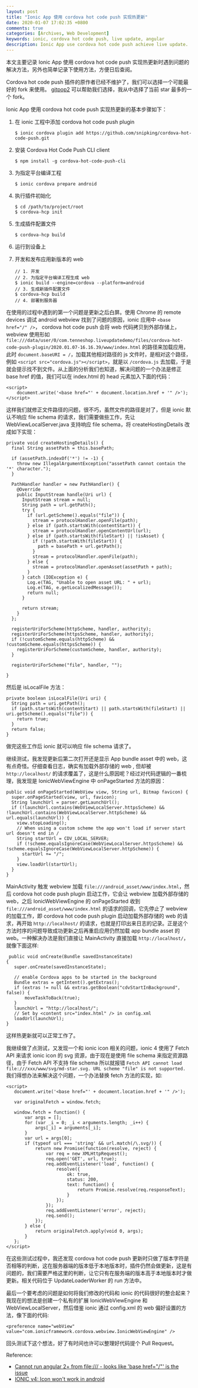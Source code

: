```yaml
---
layout: post
title: "Ionic App 使用 cordova hot code push 实现热更新"
date: 2020-01-07 17:02:35 +0800
comments: true
categories: [Archives, Web Development]
keywords: ionic, cordova hot code push, live update, angular
description: Ionic App use cordova hot code push achieve live update.
---
```


本文主要记录 Ionic App 使用 cordova hot code push 实现热更新时遇到问题的解决方法，另外也简单记录下使用方法，方便日后查阅。

Cordova hot code push 插件的原作者已经不维护了，我们可以选择一个可能最好的 fork 来使用。 [gitpop2](http://gitpop2.herokuapp.com/) 可以帮助我们选择，我从中选择了当前 star 最多的一个 fork。

Ionic App 使用 cordova hot code push 实现热更新的基本步骤如下：

1. 在 ionic 工程中添加 cordova hot code push plugin
	
	```
	$ ionic cordova plugin add https://github.com/snipking/cordova-hot-code-push.git
	```
	
2. 安装 Cordova Hot Code Push CLI client
	
	```
	$ npm install -g cordova-hot-code-push-cli
	```

3. 为指定平台编译工程
	
	```
	$ ionic cordova prepare android
	```
	
4. 执行插件初始化

	```
	$ cd /path/to/project/root
	$ cordova-hcp init
	```
5. 生成插件配置文件
	
	```
	$ cordova-hcp build
	```
	
6. 运行到设备上
	
7. 开发和发布应用新版本的 web
	
	```
	// 1. 开发
	// 2. 为指定平台编译工程生成 web 
	$ ionic build --engine=cordova --platform=android
	// 3. 生成新插件配置文件
	$ cordova-hcp build
	// 4. 部署到服务器
	```


在使用的过程中遇到的第一个问题是更新之后白屏。使用 Chrome 的 remote devices 调试 android webview 找到了问题的原因，ionic 应用中 `<base href="/" />`， cordova hot code push 会将 web 代码拷贝到外部存储上，webview 使用形如 `file:///data/user/0/com.tenneshop.liveupdatedemo/files/cordova-hot-code-push-plugin/2020.01.07-16.16.39/www/index.html` 的路径来加载应用，此时 `document.baseURI = /`，加载其他相对路径的 js 文件时，是相对这个路径，例如 `<script src="cordova.js"></script>`，就是以 `/cordova.js` 去加载，于是就会提示找不到文件。从上面的分析我们也知道，解决问题的一个办法是修正 base href 的值，我们可以在 index.html 的 head 元素加入下面的代码：

```
<script>
    document.write('<base href="' + document.location.href + '" />');
</script>

```

这样我们就修正文件路径的问题，很不巧，虽然文件的路径是对了，但是 ionic 默认不响应 file schema 的请求，我们需要做些工作，先让 WebViewLocalServer.java 支持响应 file schema，将 createHostingDetails 改成如下实现：

```
private void createHostingDetails() {
  final String assetPath = this.basePath;

  if (assetPath.indexOf('*') != -1) {
    throw new IllegalArgumentException("assetPath cannot contain the '*' character.");
  }

  PathHandler handler = new PathHandler() {
    @Override
    public InputStream handle(Uri url) {
      InputStream stream = null;
      String path = url.getPath();
      try {
        if (url.getScheme().equals("file")) {
          stream = protocolHandler.openFile(path);
        } else if (path.startsWith(contentStart)) {
          stream = protocolHandler.openContentUrl(url);
        } else if (path.startsWith(fileStart) || !isAsset) {
          if (!path.startsWith(fileStart)) {
            path = basePath + url.getPath();
          }
          stream = protocolHandler.openFile(path);
        } else {
          stream = protocolHandler.openAsset(assetPath + path);
        }
      } catch (IOException e) {
        Log.e(TAG, "Unable to open asset URL: " + url);
        Log.e(TAG, e.getLocalizedMessage());
        return null;
      }

      return stream;
    }
  };

  registerUriForScheme(httpScheme, handler, authority);
  registerUriForScheme(httpsScheme, handler, authority);
  if (!customScheme.equals(httpScheme) && !customScheme.equals(httpsScheme)) {
    registerUriForScheme(customScheme, handler, authority);
  }

  registerUriForScheme("file", handler, "");

}

```

然后是 isLocalFile 方法：

```
private boolean isLocalFile(Uri uri) {
  String path = uri.getPath();
  if (path.startsWith(contentStart) || path.startsWith(fileStart) || uri.getScheme().equals("file")) {
    return true;
  }
  return false;
}
```

做完这些工作后 ionic 就可以响应 file schema 请求了。

继续测试，我发现更新后第二次打开还是显示 App bundle asset 中的 web，这有点奇怪。仔细查看日志，确实有加载外部存储的 web , 但却被 `http://localhost/` 的请求覆盖了，这是什么原因呢？经过对代码逻辑的一番梳理，我发现是 IonicWebViewEngine 中 onPageStarted 方法的原因：

```
public void onPageStarted(WebView view, String url, Bitmap favicon) {
  super.onPageStarted(view, url, favicon);
  String launchUrl = parser.getLaunchUrl();
  if (!launchUrl.contains(WebViewLocalServer.httpsScheme) && !launchUrl.contains(WebViewLocalServer.httpScheme) && url.equals(launchUrl)) {
    view.stopLoading();
    // When using a custom scheme the app won't load if server start url doesn't end in /
    String startUrl = CDV_LOCAL_SERVER;
    if (!scheme.equalsIgnoreCase(WebViewLocalServer.httpsScheme) && !scheme.equalsIgnoreCase(WebViewLocalServer.httpScheme)) {
      startUrl += "/";
    }
    view.loadUrl(startUrl);
  }
}
``` 

MainActivity 触发 webview 加载 `file:///android_asset/www/index.html`，然后 cordova hot code push plugin 启动工作，它会让 webview 加载外部存储的 web，之后 IonicWebViewEngine 的 onPageStarted 收到 `file:///android_asset/www/index.html` 的请求的回调，它先停止了 webview 的加载工作，即 cordova hot code push plugin 启动加载外部存储的 web 的请求，再开始 `http://localhost/` 的请求，也就是打印出来日志的记录。正是这个方法时序的问题导致成功更新之后再重启应用仍然加载 app bundle asset 的 web。一种解决办法是我们直接让 MainActivity 直接加载 `http://localhost/`，就像下面这样:

```
 public void onCreate(Bundle savedInstanceState)
{
   super.onCreate(savedInstanceState);

   // enable Cordova apps to be started in the background
   Bundle extras = getIntent().getExtras();
   if (extras != null && extras.getBoolean("cdvStartInBackground", false)) {
       moveTaskToBack(true);
   }
   launchUrl = "http://localhost/";
   // Set by <content src="index.html" /> in config.xml
   loadUrl(launchUrl);
}

```

这样热更新就可以正常工作了。  

我继续做了点测试，又发现一个和 ionic icon 相关的问题，ionic 4 使用了 Fetch API 来请求 ionic icon 的 svg 资源，由于现在是使用 file schema 来指定资源路径，由于 Fetch API 不支持 file schema 所以就报错 `Fetch API cannot load file:///xxx/www/svg/md-star.svg. URL scheme "file" is not supported. ` 我们得想办法来解决这个问题，一个办法替换 fetch 方法的实现，如:

```
<script>
   document.write('<base href="' + document.location.href + '" />');

   var originalFetch = window.fetch;

   window.fetch = function() {
       var args = [];
       for (var _i = 0; _i < arguments.length; _i++) {
           args[_i] = arguments[_i];
       }
       var url = args[0];
       if (typeof url === 'string' && url.match(/\.svg/)) {
           return new Promise(function(resolve, reject) {
               var req = new XMLHttpRequest();
               req.open('GET', url, true);
               req.addEventListener('load', function() {
                   resolve({
                       ok: true,
                       status: 200,
                       text: function() {
                           return Promise.resolve(req.responseText);
                       }
                   });
               });
               req.addEventListener('error', reject);
               req.send();
           });
       } else {
           return originalFetch.apply(void 0, args);
       }
   };
</script>
```

在这些测试过程中，我还发现 cordova hot code push 更新时只做了版本字符是否相等的判断，这在服务器端的版本低于本地版本时，插件仍然会做更新，这是有问题的，我们需要严格这里的判断，让它只有在服务端的版本高于本地版本时才做更新。相关代码位于 UpdateLoaderWorker 的 run 方法中。  

最后一个要考虑的问题是如何将我们修改的代码和 ionic 的代码很好的整合起来？我现在的想法是创建一个私有的扩展 IonicWebViewEngine 和 WebViewLocalServer，然后借鉴 ionic 通过 config.xml 的 web 偏好设置的方法，像下面的代码: 

```
<preference name="webView" value="com.ionicframework.cordova.webview.IonicWebViewEngine" />
```

回头测试下这个想法，好了有时间也许可以整理好代码提个 Pull Request。

Reference:

* [Cannot run angular 2+ from file:/// - looks like 'base href="/"' is the issue](https://github.com/angular/angular/issues/13948)  
* [IONIC v4: Icon won't work in android](https://github.com/ionic-team/ionicons/issues/572)  

